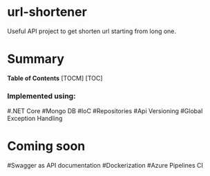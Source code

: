 # url-shortener
Useful API project to get shorten url starting from long one.

# Summary
**Table of Contents**
[TOCM]
[TOC]

### Implemented using:
#.NET Core
#Mongo DB
#IoC
#Repositories
#Api Versioning
#Global Exception Handling

# Coming soon
#Swagger as API documentation
#Dockerization
#Azure Pipelines CI
